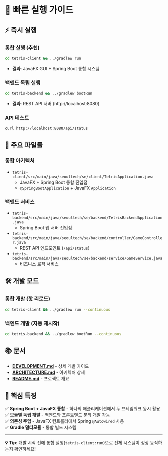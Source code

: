 # 🚀 빠른 실행 가이드

## ⚡ 즉시 실행

### 통합 실행 (추천)
```bash
cd tetris-client && ../gradlew run
```
- **결과**: JavaFX GUI + Spring Boot 통합 시스템

### 백엔드 독립 실행  
```bash
cd tetris-backend && ../gradlew bootRun
```
- **결과**: REST API 서버 (http://localhost:8080)

### API 테스트
```bash
curl http://localhost:8080/api/status
```

## 📁 주요 파일들

### 통합 아키텍처
- `tetris-client/src/main/java/seoultech/se/client/TetrisApplication.java`
  - JavaFX + Spring Boot 통합 진입점
  - `@SpringBootApplication` + JavaFX `Application`
  
### 백엔드 서비스  
- `tetris-backend/src/main/java/seoultech/se/backend/TetrisBackendApplication.java`
  - Spring Boot 웹 서버 진입점
- `tetris-backend/src/main/java/seoultech/se/backend/controller/GameController.java`
  - REST API 엔드포인트 (`/api/status`)
- `tetris-backend/src/main/java/seoultech/se/backend/service/GameService.java`
  - 비즈니스 로직 서비스

## 🛠️ 개발 모드

### 통합 개발 (핫 리로드)
```bash
cd tetris-client && ../gradlew run --continuous
```

### 백엔드 개발 (자동 재시작)
```bash  
cd tetris-backend && ../gradlew bootRun --continuous
```

## 📚 문서

- **[DEVELOPMENT.md](DEVELOPMENT.md)** - 상세 개발 가이드
- **[ARCHITECTURE.md](ARCHITECTURE.md)** - 아키텍처 상세
- **[README.md](../README.md)** - 프로젝트 개요

## 🎯 핵심 특징

✅ **Spring Boot + JavaFX 통합** - 하나의 애플리케이션에서 두 프레임워크 동시 활용  
✅ **모듈별 독립 개발** - 백엔드와 프론트엔드 분리 개발 가능  
✅ **의존성 주입** - JavaFX 컨트롤러에서 Spring `@Autowired` 사용  
✅ **Gradle 멀티모듈** - 통합 빌드 시스템  

---

**💡 Tip**: 개발 시작 전에 통합 실행(`tetris-client:run`)으로 전체 시스템이 정상 동작하는지 확인하세요!
